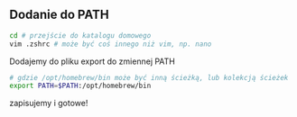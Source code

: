 ## Dodanie do PATH

```bash
cd # przejście do katalogu domowego
vim .zshrc # może być coś innego niż vim, np. nano
```

Dodajemy do pliku export do zmiennej PATH

```bash
# gdzie /opt/homebrew/bin może być inną ścieżką, lub kolekcją ścieżek
export PATH=$PATH:/opt/homebrew/bin
```

zapisujemy i gotowe!
